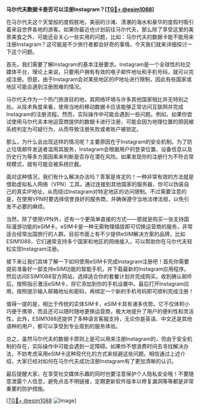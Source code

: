 **马尔代夫数据卡是否可以注册Instagram？[[TG💪+ @esim1088](https://t.me/s/esim1088)]**

在马尔代夫这个天堂般的度假胜地，美丽的沙滩、清澈的海水和豪华的度假村吸引着来自世界各地的游客。如果你最近也计划前往马尔代夫，那么除了享受这里的美景美食之外，可能还会关心一些实用的问题，比如：马尔代夫的数据卡能不能用来注册Instagram？这可能是不少旅行者都会好奇的事情。今天我们就来详细探讨一下这个问题。

首先，我们需要了解Instagram的基本注册要求。Instagram是一个全球性的社交媒体平台，理论上来说，只要用户拥有有效的电子邮件地址和手机号码，就可以完成注册。但是，由于Instagram会对某些地区的IP地址进行限制，因此有些国家或地区可能会遇到注册困难的情况。

马尔代夫作为一个热门旅游目的地，其网络环境与许多其他国家相比并无特别之处。从技术角度来看，使用当地的移动数据卡应该能够正常访问互联网并完成Instagram的注册流程。然而，实际操作中可能会遇到一些问题。例如，如果你尝试使用马尔代夫本地运营商提供的数据卡进行注册，可能会因为地理位置的原因被系统判定为可疑行为，从而导致注册失败或者账户被锁定。

那么，为什么会出现这样的情况呢？主要原因在于Instagram的安全机制。为了防止垃圾邮件发送者滥用其服务，Instagram会根据用户的登录位置、设备信息以及历史行为等多方面因素来判断是否存在潜在风险。如果发现你的注册行为不符合常规模式，就有可能会被系统拦截。

面对这种情况，我们有什么解决办法吗？答案是肯定的！一种非常有效的方法就是借助虚拟私人网络（VPN）工具。通过连接到其他国家的服务器，你可以伪装自己的真实IP地址，从而绕过Instagram对特定地区的访问限制。不过需要注意的是，在使用VPN时要选择信誉良好的服务商，并确保遵守当地法律法规，以免引发不必要的麻烦。

当然，除了使用VPN外，还有一个更简单直接的方式——那就是购买一张支持国际漫游功能的eSIM卡。eSIM卡是一种无需物理插拔即可切换运营商的服务，非常适合经常出国旅行的人群。目前市面上有不少提供eSIM解决方案的品牌，比如ESIM1088，它们通常支持多个国家和地区的网络接入，可以帮助你在马尔代夫轻松实现Instagram注册。

接下来让我们具体了解一下如何使用eSIM卡完成Instagram注册吧！首先你需要提前准备好一部支持eSIM功能的智能手机，并下载最新的Instagram应用程序。然后访问ESIM1088官方网站，选择适合你的套餐计划并完成购买。收到确认邮件后，按照指示激活eSIM卡，将它添加到你的手机设置中。最后打开Instagram应用，按照提示输入邮箱地址和密码，再绑定一个新的手机号码即可顺利完成注册！

值得一提的是，相比于传统的实体SIM卡，eSIM卡具有诸多优势。它不仅体积小巧便于携带，而且还可以随时随地更换运营商，极大地提升了用户的便利性和灵活性。此外，ESIM1088还提供了多种语言客服支持，无论你是英语、中文还是其他语种的用户，都可以享受到专业周到的服务体验。

总之，虽然马尔代夫的数据卡原则上是可以用来注册Instagram的，但由于安全机制的存在，实际操作中可能会遇到一定障碍。如果你不想浪费时间去寻找解决办法，不妨考虑采用eSIM卡这种现代化的方式来规避这些问题。相信通过上述介绍，大家已经对如何在马尔代夫成功注册Instagram有了更加清晰的认识。

最后提醒大家，在享受社交媒体乐趣的同时也要注意保护个人隐私安全哦！不要随意泄露个人信息，避免点击不明链接，定期更新软件版本以修复漏洞等等都是非常重要的防护措施。

[[TG💪+ @esim1088](https://t.me/s/esim1088) ![Image](https://i.postimg.cc/4NQfJmqS/Snipaste-2025-05-13-00-14-12.png)]